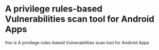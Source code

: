 # A privilege rules-based Vulnerabilities scan tool for Android Apps
this is A privilege rules-based Vulnerabilities scan tool for Android Apps
